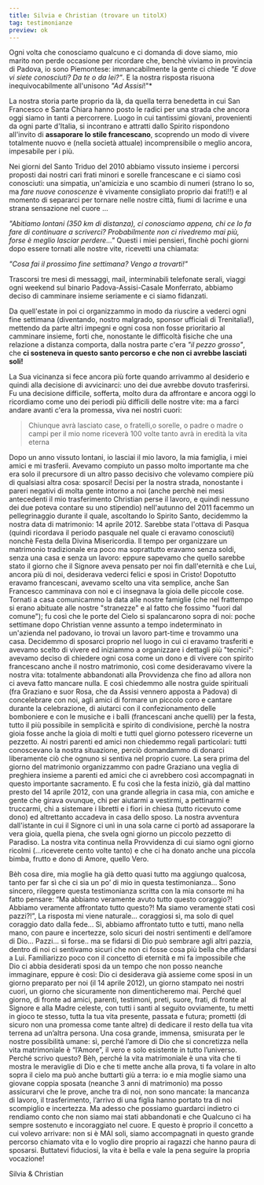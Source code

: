 ```yaml
---
title: Silvia e Christian (trovare un titolX)
tag: testimonianze
preview: ok
---
```


Ogni volta che conosciamo qualcuno e ci domanda di dove siamo, mio marito non perde occasione per ricordare che, benchè viviamo in provincia di Padova, io sono Piemontese: immancabilmente la gente ci chiede *"E dove vi siete conosciuti? Da te o da lei?"*. E la nostra risposta risuona inequivocabilmente all'unisono *"Ad Assisi*!"*

La nostra storia parte proprio da là, da quella terra benedetta in cui San Francesco e Santa Chiara hanno posto le radici per una strada che ancora oggi siamo in tanti a percorrere. Luogo in cui tantissimi giovani, provenienti da ogni parte d'Italia, si incontrano e attratti dallo Spirito rispondono all'invito di **assaporare lo stile francescano**, scoprendo un modo di vivere totalmente nuovo e (nella società attuale) incomprensibile o meglio ancora, impesabile per i più.

Nei giorni del Santo Triduo del 2010 abbiamo vissuto insieme i percorsi proposti dai nostri cari frati minori e sorelle francescane e ci siamo così conosciuti: una simpatia, un'amicizia e uno scambio di numeri (strano lo so, ma *fare nuove conoscenze* è vivamente consigliato proprio dai frati!!) e al momento di separarci per tornare nelle nostre città, fiumi di lacrime e una strana sensazione nel cuore ...

*"Abitiamo lontani (350 km di distanza), ci conosciamo appena, chi ce lo fa fare di continuare a scriverci? Probabilmente non ci rivedremo mai più, forse è meglio lasciar perdere..."* Questi i miei pensieri, finchè pochi giorni dopo essere tornati alle nostre vite, ricevetti una chiamata: 

*"Cosa fai il prossimo fine settimana? Vengo a trovarti!"*

Trascorsi tre mesi di messaggi, mail, interminabili telefonate serali, viaggi ogni weekend sul binario Padova-Assisi-Casale Monferrato, abbiamo deciso di camminare insieme seriamente e ci siamo fidanzati.

Da quell'estate in poi ci organizzammo in modo da riuscire a vederci ogni fine settimana (diventando, nostro malgrado, sponsor ufficiali di Trenitalia!), mettendo da parte altri impegni e ogni cosa non fosse prioritario al camminare insieme, forti che, nonostante le difficoltà fisiche che una relazione a distanza comporta, dalla nostra parte c'era *"il pezzo grosso"*, che **ci sosteneva in questo santo percorso e che non ci avrebbe lasciati soli!**

La Sua vicinanza si fece ancora più forte quando arrivammo al desiderio e quindi alla decisione di avvicinarci: uno dei due avrebbe dovuto trasferirsi. Fu una decisione difficile, sofferta, molto dura da affrontare e ancora oggi lo ricordiamo come uno dei periodi più difficili delle nostre vite: ma a farci andare avanti c'era la promessa, viva nei nostri cuori:

>Chiunque avrà lasciato case, o fratelli,o sorelle, o padre o madre o campi per il mio nome riceverà 100 volte tanto avrà in eredità la vita eterna

Dopo un anno vissuto lontani, io lasciai il mio lavoro, la mia famiglia, i miei amici e mi trasferii. Avevamo compiuto un passo molto importante ma che era solo il precursore di un altro passo decisivo che volevamo compiere più di qualsiasi altra cosa: sposarci!
Decisi per la nostra strada, nonostante i pareri negativi di molta gente intorno a noi (anche perchè nei mesi antecedenti il mio trasferimento Christian perse il lavoro, e quindi nessuno dei due poteva contare su uno stipendio) nell'autunno del 2011 facemmo un pellegrinaggio durante il quale, ascoltando lo Spirito Santo, decidemmo la nostra data di matrimonio: 14 aprile 2012. Sarebbe stata l'ottava di Pasqua (quindi ricordava il periodo pasquale nel quale ci eravamo conosciuti) nonchè Festa della Divina Misericordia.
Il tempo per organizzare un matrimonio tradizionale era poco ma soprattutto eravamo senza soldi, senza una casa e senza un lavoro: eppure sapevamo che quello sarebbe stato il giorno che il Signore aveva pensato per noi fin dall'eternità e che Lui, ancora più di noi, desiderava vederci felici e sposi in Cristo!
Dopotutto eravamo francescani, avevamo scelto una vita semplice, anche San Francesco camminava con noi e ci insegnava la gioia delle piccole cose.
Tornati a casa comunicammo la data alle nostre famiglie (che nel frattempo si erano abituate alle nostre "stranezze" e al fatto che fossimo "fuori dal comune"); fu così che le porte del Cielo si spalancarono sopra di noi: poche settimane dopo Christian venne assunto a tempo indeterminato in un'azienda nel padovano, io trovai un lavoro part-time e trovammo una casa.
Decidemmo di sposarci proprio nel luogo in cui ci eravamo trasferiti e avevamo scelto di vivere ed iniziammo a organizzare i dettagli più "tecnici": avevamo deciso di chiedere ogni cosa come un dono e di vivere con spirito francescano anche il nostro matrimonio, così come desideravamo vivere la nostra vita: totalmente abbandonati alla Provvidenza che fino ad allora non ci aveva fatto mancare nulla.
E così chiedemmo alle nostra guide spirituali (fra Graziano e suor Rosa, che da Assisi vennero apposta a Padova) di concelebrare con noi, agli amici di formare un piccolo coro e cantare durante la celebrazione, di aiutarci con il confezionamento delle bomboniere e con le musiche e i balli (francescani anche quelli) per la festa, tutto il più possibile in semplicità e spirito di condivisione, perchè la nostra gioia fosse anche la gioia di molti e tutti quel giorno potessero riceverne un pezzetto.
Ai nostri parenti ed amici non chiedemmo regali particolari: tutti conoscevano la nostra situazione, perciò domandammo di donarci liberamente ciò che ognuno si sentiva nel proprio cuore. 
La sera prima del giorno del matrimonio organizzammo con padre Graziano una veglia di preghiera insieme a parenti ed amici che ci avrebbero così accompagnati in questo importante sacramento.
E fu così che la festa iniziò, già dal mattino presto del 14 aprile 2012, con una grande allegria in casa mia, con amiche e gente che girava ovunque, chi per aiutarmi a vestirmi, a pettinarmi e truccarmi, chi a sistemare i libretti e i fiori in chiesa (tutto ricevuto come dono) ed altrettanto accadeva in casa dello sposo. 
La nostra avventura dall'istante in cui il Signore ci unì in una sola carne ci portò ad assaporare la vera gioia, quella piena, che svela ogni giorno un piccolo pezzetto di Paradiso.
La nostra vita continua nella Provvidenza di cui siamo ogni giorno ricolmi (...riceverete cento volte tanto) e che ci ha donato anche una piccola bimba, frutto e dono di Amore, quello Vero.


Bèh cosa dire, mia moglie ha già detto quasi tutto ma aggiungo qualcosa, tanto per far sì che ci sia un po’ di mio in questa testimonianza…
Sono sincero, rileggere questa testimonianza scritta con la mia consorte mi ha fatto pensare: “Ma abbiamo veramente avuto tutto questo coraggio?! Abbiamo veramente affrontato tutto questo?! Ma siamo veramente stati così pazzi?!”,
La risposta mi viene naturale… coraggiosi sì, ma solo di quel coraggio dato dalla fede... 
Sì, abbiamo affrontato tutto e tutti, mano nella mano, con paure e incertezze, solo sicuri dei nostri sentimenti e dell’amore di Dio… 
Pazzi... sì forse.. ma se fidarsi di Dio può sembrare agli altri pazzia, dentro di noi ci sentivamo sicuri che non ci fosse cosa più bella che affidarsi a Lui.
Familiarizzo poco con il concetto di eternità e mi fa impossibile che Dio ci abbia desiderati sposi da un tempo che non posso neanche immaginare, eppure è così: Dio ci desiderava già assieme come sposi in un giorno preparato per noi (il 14 aprile 2012), un giorno stampato nei nostri cuori, un giorno che sicuramente non dimenticheremo mai.
Perché quel giorno, di fronte ad amici, parenti, testimoni, preti, suore, frati, di fronte al Signore e alla Madre celeste, con tutti i santi al seguito ovviamente, tu metti in gioco te stesso, tutta la tua vita presente, passata e futura; prometti (di sicuro non una promessa come tante altre) di dedicare il resto della tua vita terrena ad un’altra persona.
Una cosa grande, immensa, smisurata per le nostre possibilità umane: sì, perché l’amore di Dio che si concretizza nella vita matrimoniale è “l’Amore”, il vero e solo esistente in tutto l’universo.
Perché scrivo questo? Bèh, perché la vita matrimoniale è una vita che ti mostra le meraviglie di Dio e che ti mette anche alla prova, ti fa volare in alto sopra il cielo ma può anche buttarti giù a terra: io e mia moglie siamo una giovane coppia sposata (neanche 3 anni di matrimonio) ma posso assicurarvi che le prove, anche tra di noi, non sono mancate: la mancanza di lavoro, il trasferimento, l’arrivo di una figlia hanno portato tra di noi scompiglio e incertezza. 
Ma adesso che possiamo guardarci indietro ci rendiamo conto che non siamo mai stati abbandonati e che Qualcuno ci ha sempre sostenuto e incoraggiato nel cuore.
E questo è proprio il concetto a cui volevo arrivare: non si è MAI soli, siamo accompagnati in questo grande percorso chiamato vita e lo voglio dire proprio ai ragazzi che hanno paura di sposarsi. Buttatevi fiduciosi, la vita è bella e vale la pena seguire la propria vocazione!

Silvia & Christian
